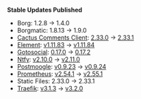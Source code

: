 **Stable Updates Published**

* Borg: 1.2.8 -> 1.4.0
* Borgmatic: 1.8.13 -> 1.9.0
* [Cactus Comments Client](https://gitlab.com/cactus-comments/cactus-client): [2.33.0](https://gitlab.com/cactus-comments/cactus-client/-/tags/2.33.0) -> [2.33.1](https://gitlab.com/cactus-comments/cactus-client/-/tags/2.33.1)
* [Element](https://github.com/element-hq/element-web): [v1.11.83](https://github.com/element-hq/element-web/releases/tag/v1.11.83) -> [v1.11.84](https://github.com/element-hq/element-web/releases/tag/v1.11.84)
* [Gotosocial](https://github.com/superseriousbusiness/gotosocial): [0.17.0](https://github.com/superseriousbusiness/gotosocial/releases/tag/v0.17.0) -> [0.17.2](https://github.com/superseriousbusiness/gotosocial/releases/tag/v0.17.2)
* [Ntfy](https://github.com/binwiederhier/ntfy): [v2.10.0](https://github.com/binwiederhier/ntfy/releases/tag/v2.10.0) -> [v2.11.0](https://github.com/binwiederhier/ntfy/releases/tag/v2.11.0)
* [Postmoogle](https://github.com/etkecc/postmoogle): [v0.9.23](https://github.com/etkecc/postmoogle/releases/tag/v0.9.23) -> [v0.9.24](https://github.com/etkecc/postmoogle/releases/tag/v0.9.24)
* [Prometheus](https://github.com/prometheus/prometheus): [v2.54.1](https://github.com/prometheus/prometheus/releases/tag/v2.54.1) -> [v2.55.1](https://github.com/prometheus/prometheus/releases/tag/v2.55.1)
* Static Files: 2.33.0 -> 2.33.1
* [Traefik](https://github.com/traefik/traefik): [v3.1.3](https://github.com/traefik/traefik/releases/tag/v3.1.3) -> [v3.2.0](https://github.com/traefik/traefik/releases/tag/v3.2.0)
